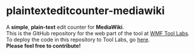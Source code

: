 # plaintexteditcounter-mediawiki
A **simple**, **plain-text** edit counter for **MediaWiki**.  
This is the GitHub repository for the web part of the tool at [WMF Tool Labs](https://tools.wmflabs.org/plaintexteditcounter/).
To deploy the code in this repository to Tool Labs, go [here](https://tools.wmflabs.org/plaintexteditcounter/script.php).  
**Please feel free to contribute!**
